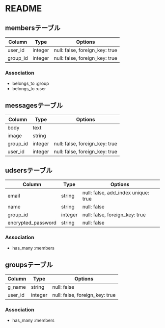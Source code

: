 # README

## membersテーブル

|Column|Type|Options|
|------|----|-------|
|user_id|integer|null: false, foreign_key: true|
|group_id|integer|null: false, foreign_key: true|

### Association
- belongs_to :group
- belongs_to :user


## messagesテーブル

|Column|Type|Options|
|------|----|-------|
|body|text||
|image|string||
|group_id|integer|null: false, foreign_key: true|
|user_id|integer|null: false, foreign_key: true|


## udsersテーブル

|Column|Type|Options|
|------|----|-------|
|email|string|null: false, add_index unique: true|
|name|string|null: false|
|group_id|integer|null: false, foreign_key: true|
|encrypted_password|string|null: false|

### Association
- has_many :members


## groupsテーブル

|Column|Type|Options|
|------|----|-------|
|g_name|string|null: false|
|user_id|integer|null: false, foreign_key: true|

### Association
- has_many :members







